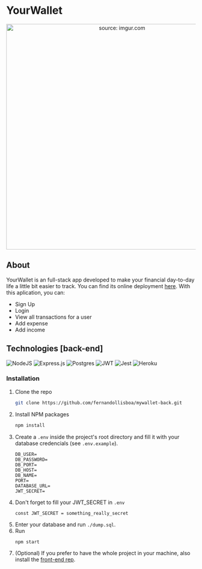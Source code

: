 # YourWallet
<div align="center">

<a href="your-wallet.vercel.app"><img height="600px" src="https://i.imgur.com/hAqxdCx.png" title="source: imgur.com" /> </a>

</div>

## About 

YourWallet is an full-stack app developed to make your financial day-to-day life a little bit easier to track.
You can find its online deployment [here](https://your-wallet.vercel.app/). With this aplication, you can:

- Sign Up
- Login
- View all transactions for a user
- Add expense
- Add income


## Technologies [back-end]

![NodeJS](https://img.shields.io/badge/node.js-6DA55F?style=for-the-badge&logo=node.js&logoColor=white)
![Express.js](https://img.shields.io/badge/express.js-%23404d59.svg?style=for-the-badge&logo=express&logoColor=%2361DAFB)
![Postgres](https://img.shields.io/badge/postgres-%23316192.svg?style=for-the-badge&logo=postgresql&logoColor=white)
![JWT](https://img.shields.io/badge/JWT-black?style=for-the-badge&logo=JSON%20web%20tokens)
![Jest](https://img.shields.io/badge/-jest-%23C21325?style=for-the-badge&logo=jest&logoColor=white)
![Heroku](https://img.shields.io/badge/heroku-%23430098.svg?style=for-the-badge&logo=heroku&logoColor=white)


### Installation

1. Clone the repo
   ```sh
   git clone https://github.com/fernandollisboa/mywallet-back.git
   ```
2. Install NPM packages
   ```sh
   npm install
   ```
3. Create a `.env` inside the project's root directory and fill it with your database credencials (see `.env.example`).
    ```
    DB_USER=
    DB_PASSWORD=
    DB_PORT=
    DB_HOST=
    DB_NAME=
    PORT=
    DATABASE_URL=
    JWT_SECRET=  
    ```
3. Don't forget to fill your JWT_SECRET in `.env`
   ```
   const JWT_SECRET = something_really_secret
   ```
4. Enter your database and run `./dump.sql`. 
5. Run 
   ```sh
   npm start
   ```
6. (Optional) If you prefer to have the whole project in your machine, also install the [front-end rep](https://github.com/fernandollisboa/mywallet-front).

